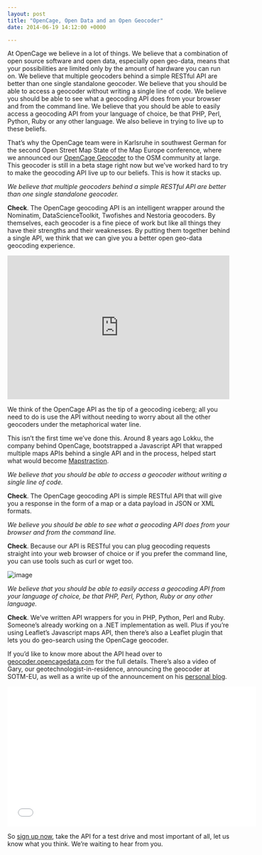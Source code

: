 ```yaml
--- 
layout: post
title: "OpenCage, Open Data and an Open Geocoder"
date: 2014-06-19 14:12:00 +0000

---
```

At OpenCage we believe in a lot of things. We believe that a combination of open source software and open data, especially open geo-data, means that your possibilities are limited only by the amount of hardware you can run on. We believe that multiple geocoders behind a simple RESTful API are better than one single standalone geocoder. We believe that you should be able to access a geocoder without writing a single line of code. We believe you should be able to see what a geocoding API does from your browser and from the command line. We believe that you should be able to easily access a geocoding API from your language of choice, be that PHP, Perl, Python, Ruby or any other language. We also believe in trying to live up to these beliefs.

That’s why the OpenCage team were in Karlsruhe in southwest German for the second Open Street Map State of the Map Europe conference, where we announced our [OpenCage Geocoder](http://geocoder.opencagedata.com/) to the OSM community at large. This geocoder is still in a beta stage right now but we’ve worked hard to try to make the geocoding API live up to our beliefs. This is how it stacks up.

_We believe that multiple geocoders behind a simple RESTful API are better than one single standalone geocoder._

**Check**. The OpenCage geocoding API is an intelligent wrapper around the Nominatim, DataScienceToolkit, Twofishes and Nestoria geocoders. By themselves, each geocoder is a fine piece of work but like all things they have their strengths and their weaknesses. By putting them together behind a single API, we think that we can give you a better open geo-data geocoding experience.

<iframe frameborder="0" height="324" src="https://www.flickr.com/photos/usoceangov/8290528771/player/" width="500"></iframe>

We think of the OpenCage API as the tip of a geocoding iceberg; all you need to do is use the API without needing to worry about all the other geocoders under the metaphorical water line.

<span>This isn’t the first time we’ve done this. Around 8 years ago Lokku, the company behind OpenCage, bootstrapped a Javascript API that wrapped multiple maps APIs behind a single API and in the process, helped start what would become</span> [Mapstraction](http://mapstraction.com/)<span>.</span>

_<span>We believe that you should be able to access a geocoder without writing a single line of code.</span>_

**Check**. The OpenCage geocoding API is simple RESTful API that will give you a response in the form of a map or a data payload in JSON or XML formats.

_We believe you should be able to see what a geocoding API does from your browser and from the command line._

**Check**. Because our API is RESTful you can plug geocoding requests straight into your web browser of choice or if you prefer the command line, you can use tools such as curl or wget too.

![image](/images/tumblr_inline_n7f2xjY4i31siukvl.png)

_We believe that you should be able to easily access a geocoding API from your language of choice, be that PHP, Perl, Python, Ruby or any other language._

**Check**. We’ve written API wrappers for you in PHP, Python, Perl and Ruby. Someone’s already working on a .NET implementation as well. Plus if you’re using Leaflet’s Javascript maps API, then there’s also a Leaflet plugin that lets you do geo-search using the OpenCage geocoder.

If you’d like to know more about the API head over to [geocoder.opencagedata.com](http://geocoder.opencagedata.com/) for the full details. There’s also a video of Gary, our geotechnologist-in-residence, announcing the geocoder at SOTM-EU, as well as a write up of the announcement on his [personal blog](http://www.vicchi.org/2014/06/16/opencage-at-state-of-the-map-europe-2014-geocoding-the-missing-link-for-osm/).

<iframe frameborder="0" height="315" src="//www.youtube.com/embed/v3hL1-SbRu0?rel=0" width="560"></iframe>

So [sign up now](https://developer.opencagedata.com/), take the API for a test drive and most important of all, let us know what you think. We’re waiting to hear from you.